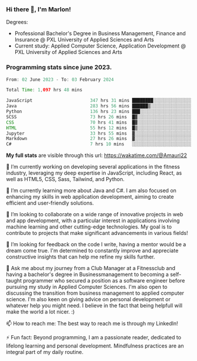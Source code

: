 
### Hi there 👋, I'm Marlon!

Degrees: 
- Professional Bachelor's Degree in Business Management, Finance and Insurance @ PXL University of Applied Sciences and Arts
- Current study: Applied Computer Science, Application Development @ PXL University of Applied Sciences and Arts

### Programming stats since june 2023.
<!--START_SECTION:waka-->

```java
From: 02 June 2023 - To: 03 February 2024

Total Time: 1,097 hrs 48 mins

JavaScript                      347 hrs 31 mins ████████░░░░░░░░░░░░░░░░░   31.58 %
Java                            283 hrs 56 mins ██████▒░░░░░░░░░░░░░░░░░░   25.80 %
Python                          136 hrs 23 mins ███░░░░░░░░░░░░░░░░░░░░░░   12.39 %
SCSS                            73 hrs 26 mins  █▓░░░░░░░░░░░░░░░░░░░░░░░   06.67 %
CSS                             70 hrs 41 mins  █▓░░░░░░░░░░░░░░░░░░░░░░░   06.42 %
HTML                            55 hrs 12 mins  █▒░░░░░░░░░░░░░░░░░░░░░░░   05.02 %
Jupyter                         33 hrs 55 mins  ▓░░░░░░░░░░░░░░░░░░░░░░░░   03.08 %
Markdown                        27 hrs 26 mins  ▓░░░░░░░░░░░░░░░░░░░░░░░░   02.49 %
C#                              7 hrs 10 mins   ░░░░░░░░░░░░░░░░░░░░░░░░░   00.65 %
```

<!--END_SECTION:waka-->
**My full stats** are visible through this url: https://wakatime.com/@Amauri22



🔭 I’m currently working on developing several applications in the fitness industry, leveraging my deep expertise in JavaScript, including React, as well as HTML5, CSS, Sass, Tailwind, and Python.

🌱 I’m currently learning more about Java and C#. I am also focused on enhancing my skills in web application development, aiming to create efficient and user-friendly solutions.

👯 I’m looking to collaborate on a wide range of innovative projects in web and app development, with a particular interest in applications involving machine learning and other cutting-edge technologies. My goal is to contribute to projects that make significant advancements in various fields!

🤔 I’m looking for feedback on the code I write, having a mentor would be a dream come true. I'm determined to constantly improve and appreciate constructive insights that can help me refine my skills further.

💬 Ask me about my journey from a Club Manager at a Fitnessclub and having a bachelor's degree in Businessmanagement to becoming a self-taught programmer who secured a position as a software engineer before pursuing my study in Applied Computer Sciences. I'm also open to discussing the transition from business management to applied computer science. I'm also keen on giving advice on personal development or whatever help you might need. I believe in the fact that being helpfull will make the world a lot nicer. :)

📫 How to reach me: The best way to reach me is through my LinkedIn!

⚡ Fun fact: Beyond programming, I am a passionate reader, dedicated to lifelong learning and personal development. Mindfulness practices are an integral part of my daily routine.


